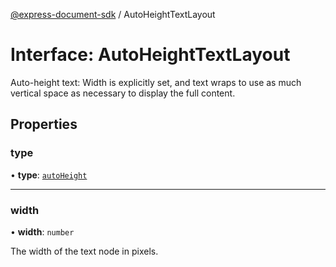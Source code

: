 [@express-document-sdk](../overview.md) / AutoHeightTextLayout

# Interface: AutoHeightTextLayout

Auto-height text: Width is explicitly set, and text wraps to use as much vertical space as necessary to display the
full content.

## Properties

### type

• **type**: [`autoHeight`](../enumerations/TextLayout.md#autoheight)

---

### width

• **width**: `number`

The width of the text node in pixels.
